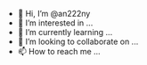 - 👋 Hi, I’m @an222ny
- 👀 I’m interested in ...
- 🌱 I’m currently learning ...
- 💞️ I’m looking to collaborate on ...
- 📫 How to reach me ...

<!---
an222ny/an222ny is a ✨ special ✨ repository because its `README.md` (this file) appears on your GitHub profile.
You can click the Preview link to take a look at your changes.
--->
